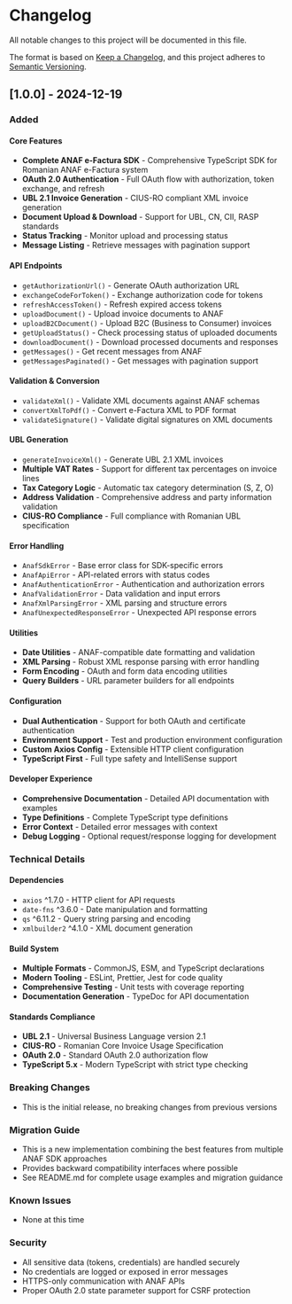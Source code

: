 # Changelog

All notable changes to this project will be documented in this file.

The format is based on [Keep a Changelog](https://keepachangelog.com/en/1.0.0/),
and this project adheres to [Semantic Versioning](https://semver.org/spec/v2.0.0.html).

## [1.0.0] - 2024-12-19

### Added

#### Core Features
- **Complete ANAF e-Factura SDK** - Comprehensive TypeScript SDK for Romanian ANAF e-Factura system
- **OAuth 2.0 Authentication** - Full OAuth flow with authorization, token exchange, and refresh
- **UBL 2.1 Invoice Generation** - CIUS-RO compliant XML invoice generation
- **Document Upload & Download** - Support for UBL, CN, CII, RASP standards
- **Status Tracking** - Monitor upload and processing status
- **Message Listing** - Retrieve messages with pagination support

#### API Endpoints
- `getAuthorizationUrl()` - Generate OAuth authorization URL
- `exchangeCodeForToken()` - Exchange authorization code for tokens
- `refreshAccessToken()` - Refresh expired access tokens
- `uploadDocument()` - Upload invoice documents to ANAF
- `uploadB2CDocument()` - Upload B2C (Business to Consumer) invoices
- `getUploadStatus()` - Check processing status of uploaded documents
- `downloadDocument()` - Download processed documents and responses
- `getMessages()` - Get recent messages from ANAF
- `getMessagesPaginated()` - Get messages with pagination support

#### Validation & Conversion
- `validateXml()` - Validate XML documents against ANAF schemas
- `convertXmlToPdf()` - Convert e-Factura XML to PDF format
- `validateSignature()` - Validate digital signatures on XML documents

#### UBL Generation
- `generateInvoiceXml()` - Generate UBL 2.1 XML invoices
- **Multiple VAT Rates** - Support for different tax percentages on invoice lines
- **Tax Category Logic** - Automatic tax category determination (S, Z, O)
- **Address Validation** - Comprehensive address and party information validation
- **CIUS-RO Compliance** - Full compliance with Romanian UBL specification

#### Error Handling
- `AnafSdkError` - Base error class for SDK-specific errors
- `AnafApiError` - API-related errors with status codes
- `AnafAuthenticationError` - Authentication and authorization errors
- `AnafValidationError` - Data validation and input errors
- `AnafXmlParsingError` - XML parsing and structure errors
- `AnafUnexpectedResponseError` - Unexpected API response errors

#### Utilities
- **Date Utilities** - ANAF-compatible date formatting and validation
- **XML Parsing** - Robust XML response parsing with error handling
- **Form Encoding** - OAuth and form data encoding utilities
- **Query Builders** - URL parameter builders for all endpoints

#### Configuration
- **Dual Authentication** - Support for both OAuth and certificate authentication
- **Environment Support** - Test and production environment configuration
- **Custom Axios Config** - Extensible HTTP client configuration
- **TypeScript First** - Full type safety and IntelliSense support

#### Developer Experience
- **Comprehensive Documentation** - Detailed API documentation with examples
- **Type Definitions** - Complete TypeScript type definitions
- **Error Context** - Detailed error messages with context
- **Debug Logging** - Optional request/response logging for development

### Technical Details

#### Dependencies
- `axios` ^1.7.0 - HTTP client for API requests
- `date-fns` ^3.6.0 - Date manipulation and formatting
- `qs` ^6.11.2 - Query string parsing and encoding
- `xmlbuilder2` ^4.1.0 - XML document generation

#### Build System
- **Multiple Formats** - CommonJS, ESM, and TypeScript declarations
- **Modern Tooling** - ESLint, Prettier, Jest for code quality
- **Comprehensive Testing** - Unit tests with coverage reporting
- **Documentation Generation** - TypeDoc for API documentation

#### Standards Compliance
- **UBL 2.1** - Universal Business Language version 2.1
- **CIUS-RO** - Romanian Core Invoice Usage Specification
- **OAuth 2.0** - Standard OAuth 2.0 authorization flow
- **TypeScript 5.x** - Modern TypeScript with strict type checking

### Breaking Changes
- This is the initial release, no breaking changes from previous versions

### Migration Guide
- This is a new implementation combining the best features from multiple ANAF SDK approaches
- Provides backward compatibility interfaces where possible
- See README.md for complete usage examples and migration guidance

### Known Issues
- None at this time

### Security
- All sensitive data (tokens, credentials) are handled securely
- No credentials are logged or exposed in error messages
- HTTPS-only communication with ANAF APIs
- Proper OAuth 2.0 state parameter support for CSRF protection 